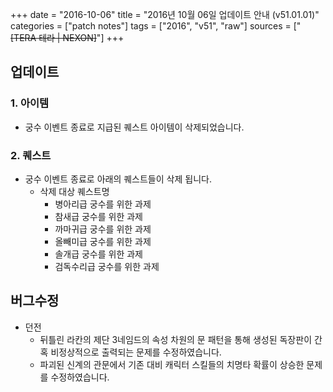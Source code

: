 +++
date = "2016-10-06"
title = "2016년 10월 06일 업데이트 안내 (v51.01.01)"
categories = ["patch notes"]
tags = ["2016", "v51", "raw"]
sources = ["~~[TERA 테라 | NEXON]~~"]
+++

## 업데이트

### 1. 아이템
- 궁수 이벤트 종료로 지급된 퀘스트 아이템이 삭제되었습니다.

### 2. 퀘스트
- 궁수 이벤트 종료로 아래의 퀘스트들이 삭제 됩니다.
  - 삭제 대상 퀘스트명
    - 병아리급 궁수를 위한 과제
    - 참새급 궁수를 위한 과제
    - 까마귀급 궁수를 위한 과제
    - 올빼미급 궁수를 위한 과제
    - 솔개급 궁수를 위한 과제
    - 검독수리급 궁수를 위한 과제

## 버그수정

- 던전
  - 뒤틀린 라칸의 제단 3네임드의 속성 차원의 문 패턴을 통해 생성된 독장판이 간혹 비정상적으로 출력되는 문제를 수정하였습니다.
  - 파괴된 신계의 관문에서 기존 대비 캐릭터 스킬들의 치명타 확률이 상승한 문제를 수정하였습니다.
